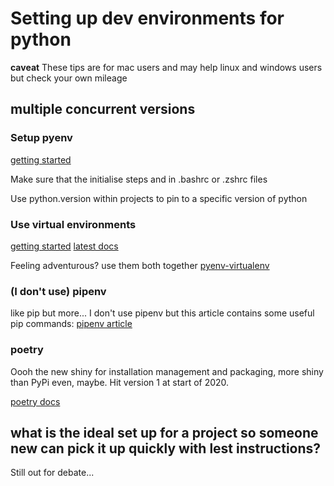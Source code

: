 # Setting up dev environments for python

**caveat** These tips are for mac users and may help linux and windows users but check your own mileage

## multiple concurrent versions

### Setup pyenv
[getting started](https://github.com/pyenv/pyenv)

Make sure that the initialise steps and in .bashrc or .zshrc files

Use python.version within projects to pin to a specific version of python

### Use virtual environments
[getting started](https://realpython.com/python-virtual-environments-a-primer/)
[latest docs](https://docs.python.org/3/library/venv.html)

Feeling adventurous? use them both together [pyenv-virtualenv](https://github.com/pyenv/pyenv-virtualenv)

### (I don't use) pipenv
like pip but more... I don't use pipenv but this article contains some useful pip commands:
[pipenv article](https://docs.python-guide.org/dev/virtualenvs/)

### poetry
Oooh the new shiny for installation management and packaging, more shiny than PyPi even, maybe. Hit version 1 at start of 2020.

[poetry docs](https://python-poetry.org/docs/)

## what is the ideal set up for a project so someone new can pick it up quickly with lest instructions?
Still out for debate...